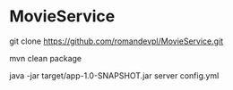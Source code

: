 # MovieService
git clone https://github.com/romandevpl/MovieService.git

mvn clean package

java -jar target/app-1.0-SNAPSHOT.jar server config.yml
